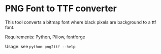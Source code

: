 PNG Font to TTF converter
=========================

This tool converts a bitmap font where black pixels are background to a ttf font.

Requirements: Python, Pillow, fontforge

Usage: see `python png2ttf --help`
